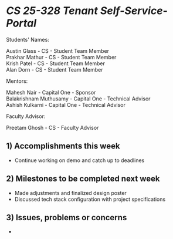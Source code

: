 # *CS 25-328 Tenant Self-Service-Portal*

Students' Names:

Austin Glass - CS - Student Team Member\
Prakhar Mathur - CS - Student Team Member\
Krish Patel - CS - Student Team Member\
Alan Dorn - CS - Student Team Member

Mentors:

Mahesh Nair - Capital One - Sponsor\
Balakrishnam Muthusamy - Capital One - Technical Advisor\
Ashish Kulkarni - Capital One - Technical Advisor

Faculty Advisor: 

Preetam Ghosh - CS - Faculty Advisor

## 1) Accomplishments this week ##
   - Continue working on demo and catch up to deadlines
## 2) Milestones to be completed next week ##
   - Made adjustments and finalized design poster
   - Discussed tech stack configuration with project specifications
## 3) Issues, problems or concerns ##
   -

   
